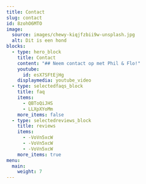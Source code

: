```yaml
---
title: Contact
slug: contact
id: 8zohO6MTO
image:
  source: images/chewy-kiqjfzbii9w-unsplash.jpg
  alt: Dit is een hond
blocks:
  - type: hero_block
    title: Contact
    content: "## Neem contact op met Phil & Flo!"
    youtube:
      id: esX7SFtEjHg
    displaymedia: youtube_video
  - type: selectedfaqs_block
    title: faq
    items:
      - QBToQiJHS
      - LLXpXYoMm
    more_items: false
  - type: selectedreviews_block
    title: reviews
    items:
      - -VoVn5xcW
      - -VoVn5xcW
      - -VoVn5xcW
    more_items: true
menu:
  main:
    weight: 7
---
```

